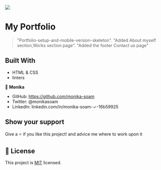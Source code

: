 ![](https://img.shields.io/badge/Microverse-blueviolet)
# My Portfolio

> "Portfolio-setup-and-mobile-version-skeleton".
"Added About myself section,Works section page".
"Added the footer Contact us page"


## Built With

- HTML & CSS
- linters

👤 **Monika**

- GitHub: https://github.com/monika-soam
- Twitter: @monikasoam
- LinkedIn: linkedin.com/in/monika-soam-✓-16b59925


## Show your support

Give a ⭐️ if you like this project! and advice me where to work upon it


## 📝 License

This project is [MIT](./MIT.md) licensed.

